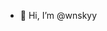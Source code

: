 - 👋 Hi, I’m @wnskyy

<!---
wnskyy/wnskyy is a ✨ special ✨ repository because its `README.md` (this file) appears on your GitHub profile.
You can click the Preview link to take a look at your changes.
--->
